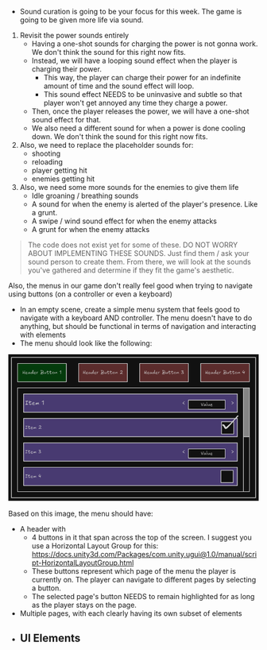 
- Sound curation is going to be your focus for this week. The game is going to be given more life via sound.
1. Revisit the power sounds entirely
	- Having a one-shot sounds for charging the power is not gonna work. We don't think the sound for this right now fits.
	- Instead, we will have a looping sound effect when the player is charging their power.
		- This way, the player can charge their power for an indefinite amount of time and the sound effect will loop.
		- This sound effect NEEDS to be uninvasive and subtle so that player won't get annoyed any time they charge a power.
	- Then, once the player releases the power, we will have a one-shot sound effect for that.
	- We also need a different sound for when a power is done cooling down. We don't think the sound for this right now fits.
2. Also, we need to replace the placeholder sounds for:
	- shooting
	- reloading
	- player getting hit
	- enemies getting hit
3. Also, we need some more sounds for the enemies to give them life
	- Idle groaning / breathing sounds
	- A sound for when the enemy is alerted of the player's presence. Like a grunt.
	- A swipe / wind sound effect for when the enemy attacks
	- A grunt for when the enemy attacks

> The code does not exist yet for some of these. DO NOT WORRY ABOUT IMPLEMENTING THESE SOUNDS. Just find them / ask your sound person to create them. From there, we will look at the sounds you've gathered and determine if they fit the game's aesthetic.

Also, the menus in our game don't really feel good when trying to navigate using buttons (on a controller or even a keyboard)

- In an empty scene, create a simple menu system that feels good to navigate with a keyboard AND controller. The menu doesn't have to do anything, but should be functional in terms of navigation and interacting with elements
- The menu should look like the following:

![](<../../_META/Excalidraw/01-09 New Menu Specifications.excalidraw.png>)

Based on this image, the menu should have:

- A header with
	- 4 buttons in it that span across the top of the screen. I suggest you use a Horizontal Layout Group for this: <https://docs.unity3d.com/Packages/com.unity.ugui@1.0/manual/script-HorizontalLayoutGroup.html>
	- These buttons represent which page of the menu the player is currently on. The player can navigate to different pages by selecting a button.
	- The selected page's button NEEDS to remain highlighted for as long as the player stays on the page.
- Multiple pages, with each clearly having its own subset of elements
- UI Elements
	- 
